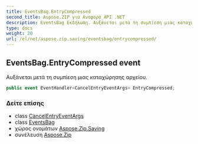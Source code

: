 ```yaml
---
title: EventsBag.EntryCompressed
second_title: Aspose.ZIP για Αναφορά API .NET
description: EventsBag Εκδήλωση. Αυξάνεται μετά τη συμπίεση μιας καταχώρησης αρχείου.
type: docs
weight: 20
url: /el/net/aspose.zip.saving/eventsbag/entrycompressed/
---
```

## EventsBag.EntryCompressed event

Αυξάνεται μετά τη συμπίεση μιας καταχώρησης αρχείου.

```csharp
public event EventHandler<CancelEntryEventArgs> EntryCompressed;
```

### Δείτε επίσης

* class [CancelEntryEventArgs](../../../aspose.zip/cancelentryeventargs/)
* class [EventsBag](../)
* χώρος ονομάτων [Aspose.Zip.Saving](../../eventsbag/)
* συνέλευση [Aspose.Zip](../../../)


